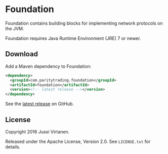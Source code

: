 # Foundation

Foundation contains building blocks for implementing network protocols on the
JVM.

Foundation requires Java Runtime Environment (JRE) 7 or newer.

## Download

Add a Maven dependency to Foundation:

```xml
<dependency>
  <groupId>com.paritytrading.foundation</groupId>
  <artifactId>foundation</artifactId>
  <version><!-- latest release --></version>
</dependency>
```

See the [latest release][] on GitHub.

  [latest release]: https://github.com/paritytrading/foundation/releases/latest

## License

Copyright 2016 Jussi Virtanen.

Released under the Apache License, Version 2.0. See `LICENSE.txt` for details.
